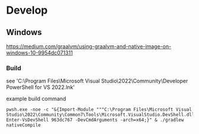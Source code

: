 
# Develop
## Windows
https://medium.com/graalvm/using-graalvm-and-native-image-on-windows-10-9954dc071311  
### Build
see 'C:\Program Files\Microsoft Visual Studio\2022\Community\Developer PowerShell for VS 2022.lnk'

example build command
```shell
pwsh.exe -noe -c "&{Import-Module """C:\Program Files\Microsoft Visual Studio\2022\Community\Common7\Tools\Microsoft.VisualStudio.DevShell.dll"""; Enter-VsDevShell 963dc767 -DevCmdArguments -arch=x64;}" & ./gradlew nativeCompile
```
